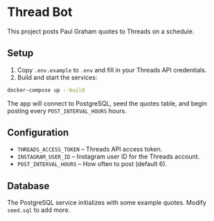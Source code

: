 # Thread Bot

This project posts Paul Graham quotes to Threads on a schedule.

## Setup

1. Copy `.env.example` to `.env` and fill in your Threads API credentials.
2. Build and start the services:

```bash
docker-compose up --build
```

The app will connect to PostgreSQL, seed the quotes table, and begin posting every `POST_INTERVAL_HOURS` hours.

## Configuration

- `THREADS_ACCESS_TOKEN` – Threads API access token.
- `INSTAGRAM_USER_ID` – Instagram user ID for the Threads account.
- `POST_INTERVAL_HOURS` – How often to post (default 6).

## Database

The PostgreSQL service initializes with some example quotes. Modify `seed.sql` to add more.

